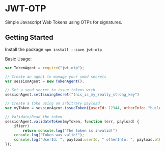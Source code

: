 # JWT-OTP

Simple Javascript Web Tokens using OTPs for signatures.

## Getting Started

Install the package `npm install --save jwt-otp`


Basic Usage:

```javascript
var TokenAgent = require("jwt-otp");

// Create an agent to manage your seed secrets
var sessionAgent = new TokenAgent();

// Set a seed secret to issue tokens with
sessionAgent.setIssuingSecret("this_is_my_really_strong_key")

// Create a toke using an arbitrary payload 
var myToken = sessionAgent.issueToken({userId: 12344, otherInfo: "builds stuff"})

// Validate/Read the token
sessionAgent.validateToken(myToken, function (err, payload) {
    if(err) 
        return console.log("The token is invalid!")
    console.log("Token was valid!");
    console.log("UserId: ", payload.userId, " otherInfo: ", payload.otherInfo); 
});
```